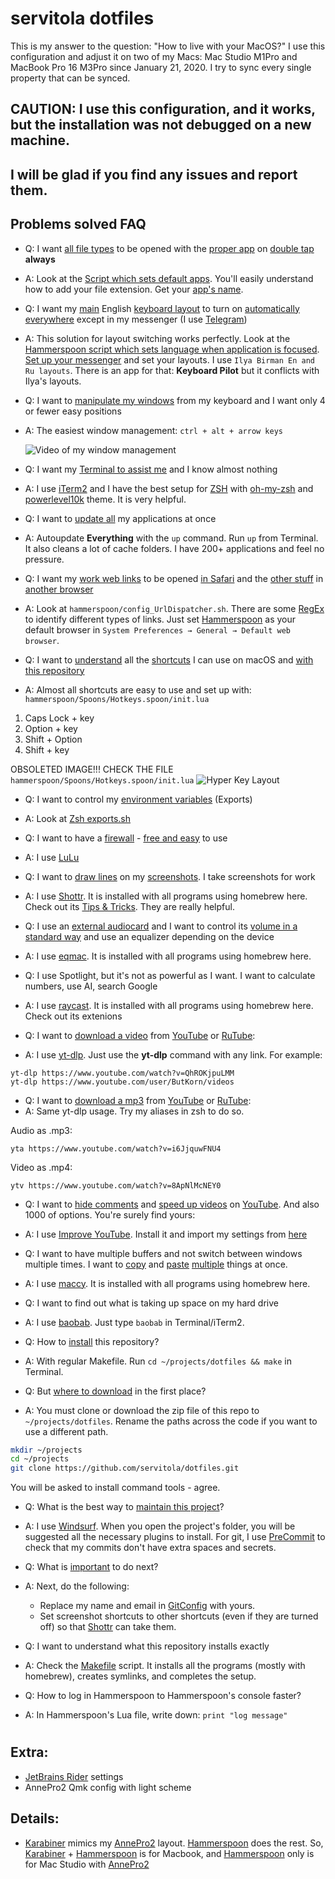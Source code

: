 # servitola dotfiles
This is my answer to the question: "How to live with your MacOS?"
I use this configuration and adjust it on two of my Macs: Mac Studio M1Pro and MacBook Pro 16 M3Pro since January 21, 2020. I try to sync every single property that can be synced.

## CAUTION: I use this configuration, and it works, but the installation was not debugged on a new machine.
## I will be glad if you find any issues and report them.
## Problems solved FAQ

* Q: I want <ins>all file types</ins> to be opened with the <ins>proper app</ins> on <ins>double tap</ins> **always**
* A: Look at the [Script which sets default apps](https://github.com/servitola/dotfiles/blob/master/macos/set_default_apps.sh). You'll easily understand how to add your file extension. Get your [app's name](https://stackoverflow.com/a/39464824/817396).

* Q: I want my <ins>main</ins> English <ins>keyboard layout</ins> to turn on <ins>automatically everywhere</ins> except in my messenger (I use [Telegram](https://telegram.org/))
* A: This solution for layout switching works perfectly. Look at the [Hammerspoon script which sets language when application is focused](https://github.com/servitola/dotfiles/blob/master/hammerspoon/set_language_on_app_focused.lua). [Set up your messenger](https://stackoverflow.com/a/39464824/817396) and set your layouts. I use `Ilya Birman En and Ru layouts`. There is an app for that: **Keyboard Pilot** but it conflicts with Ilya's layouts.

* Q: I want to <ins>manipulate my windows</ins> from my keyboard and I want only 4 or fewer easy positions
* A: The easiest window management: `ctrl + alt + arrow keys`

     ![Video of my window management](https://i.imgur.com/crdP0bi.gif)

* Q: I want my <ins>Terminal to assist me</ins> and I know almost nothing
* A: I use [iTerm2](https://iterm2.com/) and I have the best setup for [ZSH](https://www.wikiwand.com/en/Z_shell) with [oh-my-zsh](https://ohmyz.sh/) and [powerlevel10k](https://github.com/romkatv/powerlevel10k) theme. It is very helpful.

* Q: I want to <ins>update all</ins> my applications at once
* A: Autoupdate **Everything** with the `up` command. Run `up` from Terminal. It also cleans a lot of cache folders. I have 200+ applications and feel no pressure.

* Q: I want my <ins>work web links</ins> to be opened <ins>in Safari</ins> and the <ins>other stuff</ins> in <ins>another browser</ins>
* A: Look at `hammerspoon/config_UrlDispatcher.sh`. There are some [RegEx](https://www.wikiwand.com/en/Regular_expression) to identify different types of links. Just set [Hammerspoon](hammerspoon.org/) as your default browser in `System Preferences → General → Default web browser`.

* Q: I want to <ins>understand</ins> all the <ins>shortcuts</ins> I can use on macOS and <ins>with this repository</ins>
* A: Almost all shortcuts are easy to use and set up with: `hammerspoon/Spoons/Hotkeys.spoon/init.lua`

1. Caps Lock + key
1. Option + key
1. Shift + Option
1. Shift + key

OBSOLETED IMAGE!!! CHECK THE FILE `hammerspoon/Spoons/Hotkeys.spoon/init.lua`
![Hyper Key Layout](https://i.imgur.com/37uyo3Z.jpg)

* Q: I want to control my <ins>environment variables</ins> (Exports)
* A: Look at [Zsh exports.sh](https://github.com/servitola/dotfiles/blob/master/zsh/exports.sh)

* Q: I want to have a <ins>firewall</ins> - <ins>free and easy</ins> to use
* A: I use [LuLu](https://objective-see.org/products/lulu.html)

* Q: I want to <ins>draw lines</ins> on my <ins>screenshots</ins>. I take screenshots for work
* A: I use [Shottr](https://shottr.cc/). It is installed with all programs using homebrew here. Check out its [Tips & Tricks](https://shottr.cc/#section-tips/). They are really helpful.

* Q: I use an <ins>external audiocard</ins> and I want to control its <ins>volume in a standard way</ins> and use an equalizer depending on the device
* A: I use [eqmac](https://eqmac.app/). It is installed with all programs using homebrew here.

* Q: I use Spotlight, but it's not as powerful as I want. I want to calculate numbers, use AI, search Google
* A: I use [raycast](https://www.raycast.com/). It is installed with all programs using homebrew here. Check out its extenions

* Q: I want to <ins>download a video</ins> from <ins>YouTube</ins> or <ins>RuTube</ins>:
* A: I use [yt-dlp](https://github.com/yt-dlp/yt-dlp). Just use the **yt-dlp** command with any link. For example:
```
yt-dlp https://www.youtube.com/watch?v=QhROKjpuLMM
yt-dlp https://www.youtube.com/user/ButKorn/videos
```
* Q: I want to <ins>download a mp3</ins> from <ins>YouTube</ins> or <ins>RuTube</ins>:
* A: Same yt-dlp usage. Try my aliases in zsh to do so.

Audio as .mp3:
```
yta https://www.youtube.com/watch?v=i6JjquwFNU4
```
Video as .mp4:
```
ytv https://www.youtube.com/watch?v=8ApNlMcNEY0
```
* Q: I want to <ins>hide comments</ins> and <ins>speed up videos</ins> on <ins>YouTube</ins>. And also 1000 of options. You're surely find yours:
* A: I use [Improve YouTube](https://chromewebstore.google.com/detail/improve-youtube-%F0%9F%8E%A7-for-yo/bnomihfieiccainjcjblhegjgglakjdd). Install it and import my settings from [here](https://github.com/servitola/dotfiles/tree/master/chromium-ImprovedTube-extension)

* Q: I want to have multiple buffers and not switch between windows multiple times. I want to <ins>copy</ins> and <ins>paste</ins> <ins>multiple</ins> things at once.
* A: I use [maccy](https://maccy.app/). It is installed with all programs using homebrew here.

* Q: I want to find out what is taking up space on my hard drive
* A: I use [baobab](https://wiki.gnome.org/action/show/Apps/DiskUsageAnalyzer?action=show&redirect=Apps%2FBaobab). Just type `baobab` in Terminal/iTerm2.

* Q: How to <ins>install</ins> this repository?
* A: With regular Makefile. Run ```cd ~/projects/dotfiles && make``` in Terminal.

* Q: But <ins>where to download</ins> in the first place?
* A: You must clone or download the zip file of this repo to `~/projects/dotfiles`. Rename the paths across the code if you want to use a different path.
```bash
mkdir ~/projects
cd ~/projects
git clone https://github.com/servitola/dotfiles.git
```
You will be asked to install command tools - agree.

* Q: What is the best way to <ins>maintain this project</ins>?
* A: I use [Windsurf](https://codeium.com/windsurf). When you open the project's folder, you will be suggested all the necessary plugins to install. For git, I use [PreCommit](https://pre-commit.com/) to check that my commits don't have extra spaces and secrets.

* Q: What is <ins>important</ins> to do next?
* A: Next, do the following:
  * Replace my name and email in [GitConfig](https://github.com/servitola/dotfiles/blob/master/git/gitconfig) with yours.
  * Set screenshot shortcuts to other shortcuts (even if they are turned off) so that [Shottr](https://shottr.cc/) can take them.

* Q: I want to understand what this repository installs exactly
* A: Check the [Makefile](https://github.com/servitola/dotfiles/blob/master/Makefile) script. It installs all the programs (mostly with homebrew), creates symlinks, and completes the setup.

* Q: How to log in Hammerspoon to Hammerspoon's console faster?
* A: In Hammerspoon's Lua file, write down:
```print "log message"```
#
## Extra:
* [JetBrains Rider](https://www.jetbrains.com/rider/) settings
* AnnePro2 Qmk config with light scheme

## Details:
* [Karabiner](https://karabiner-elements.pqrs.org/) mimics my [AnnePro2](https://www.annepro.net/) layout. [Hammerspoon](hammerspoon.org/) does the rest. So, [Karabiner](https://karabiner-elements.pqrs.org/) + [Hammerspoon](hammerspoon.org/) is for Macbook, and [Hammerspoon](hammerspoon.org/) only is for Mac Studio with [AnnePro2](https://www.annepro.net/)
